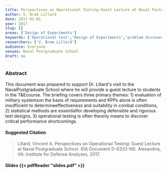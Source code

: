 ```yaml
---
title: Perspectives on Operational Testing-Guest Lecture at Naval Postgraduate School
author: V. Bram Lillard
date: 2017-01-01
year: 2017
slug: []
areas: ['Design of Experiments']
keywords: ['Operational test','Design of Experiments','problem discovery','Naval Postgraduate School','value of operational testing','test and evaluation']
researchers: ['V. Bram Lillard']
audience: Everyone
venues: Naval Postgraduate School
draft: no
---
```




### Abstract
This document was prepared to support Dr. Lillard's visit to the NavalPostgraduate School where he will provide a guest lecture to students in the T&Ecourse. The briefing covers three primary themes: 1) evaluation of military systemson the basis of requirements and KPPs alone is often insufficient to determineeffectiveness and suitability in combat conditions, 2) statistical methods are essentialfor developing defensible and rigorous test designs, 3) operational testing is often theonly means to discover critical performance shortcomings.

#### Suggested Citation
> Lillard, Vincent A. Perspectives on Operational Testing: Guest Lecture at Naval Postgraduate School. IDA Document D-8333-NS. Alexandria, VA: Institute for Defense Analyses, 2017.

#### Slides {{< pdfReader "slides.pdf" >}}




